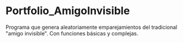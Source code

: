 # Portfolio_AmigoInvisible
Programa que genera aleatoriamente emparejamientos del tradicional "amigo invisible". Con funciones básicas y complejas.
